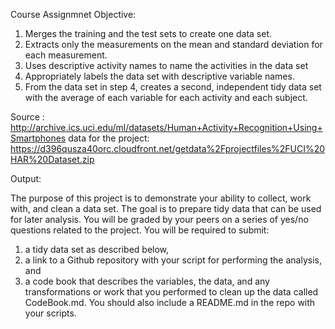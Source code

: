 Course Assignmnet Objective:

1. Merges the training and the test sets to create one data set.
2. Extracts only the measurements on the mean and standard deviation for each measurement.
3. Uses descriptive activity names to name the activities in the data set
4. Appropriately labels the data set with descriptive variable names.
5. From the data set in step 4, creates a second, independent tidy data set with the average of each variable 
   for each activity and each subject.
   
Source :
http://archive.ics.uci.edu/ml/datasets/Human+Activity+Recognition+Using+Smartphones
data for the project:
https://d396qusza40orc.cloudfront.net/getdata%2Fprojectfiles%2FUCI%20HAR%20Dataset.zip

Output:

The purpose of this project is to demonstrate your ability to collect, work with, and clean a data set.
The goal is to prepare tidy data that can be used for later analysis. You will be graded by your peers on 
a series of yes/no questions related to the project. You will be required to submit:
  1) a tidy data set as described below,
  2) a link to a Github repository with your script for performing the analysis, and
  3) a code book that describes the variables, the data, and any transformations or work that you performed to clean up
     the data called CodeBook.md. 
 You should also include a README.md in the repo with your scripts. 
 
 

